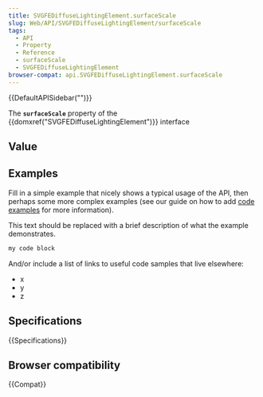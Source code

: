 ```yaml
---
title: SVGFEDiffuseLightingElement.surfaceScale
slug: Web/API/SVGFEDiffuseLightingElement/surfaceScale
tags:
  - API
  - Property
  - Reference
  - surfaceScale
  - SVGFEDiffuseLightingElement
browser-compat: api.SVGFEDiffuseLightingElement.surfaceScale
---
```

{{DefaultAPISidebar("")}}

The **`surfaceScale`** property of the {{domxref("SVGFEDiffuseLightingElement")}} interface 

## Value



## Examples

Fill in a simple example that nicely shows a typical usage of the API, then perhaps some more complex examples (see our guide on how to add [code examples](/en-US/docs/MDN/Contribute/Structures/Code_examples) for more information).

This text should be replaced with a brief description of what the example demonstrates.

```js
my code block
```

And/or include a list of links to useful code samples that live elsewhere:

*   x
*   y
*   z

## Specifications

{{Specifications}}

## Browser compatibility

{{Compat}}


